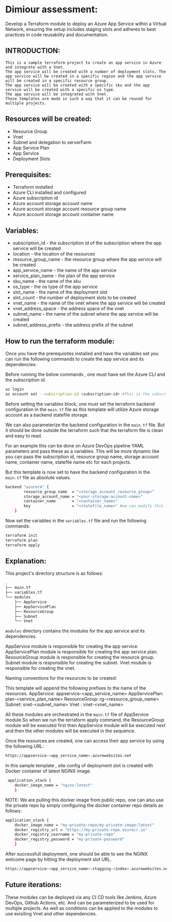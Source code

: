 # Dimiour assessment:
Develop a Terraform module to deploy an Azure App Service within a Virtual Network, ensuring the setup includes staging slots and adheres to best practices in code reusability and documentation.

## INTRODUCTION:
    This is a sample terraform project to create an app service in Azure and integrate with a Vnet. 
    The app service will be created with a number of deployment slots. The app service will be created in a specific region and the app service will be created in a specific resource group.
    The app service will be created with a specific sku and the app service will be created with a specific os type.
    The app service will be integrated with Vnet.
    These templates are made in such a way that it can be reused for multiple projects.

## Resources will be created:
  - Resource Group
  - Vnet
  - Subnet and delegation to serverFarm
  - App Service Plan
  - App Service
  - Deployment Slots

## Prerequisites:
  - Terraform installed
  - Azure CLI installed and configured
  - Azure subscription id
  - Azure account storage account name
  - Azure account storage account resource group name
  - Azure account storage account container name

## Variables:
  - subscription_id - the subscription id of the subscription where the app service will be created
  - location - the location of the resources
  - resource_group_name - the resource group where the app service will be created
  - app_service_name - the name of the app service
  - service_plan_name - the plan of the app service
  - sku_name - the name of the sku
  - os_type - the os type of the app service
  - slot_name - the name of the deployment slot
  - slot_count - the number of deployment slots to be created
  - vnet_name - the name of the vnet where the app service will be created
  - vnet_address_space - the address space of the vnet 
  - subnet_name - the name of the subnet where the app service will be created
  - subnet_address_prefix - the address prefix of the subnet

## How to run the terraform module:

Once you have the prerequisites installed and have the variables set you can run the following commands to create the app service and its dependencies:

Before running the below commands , one must have set the Azure CLI and the subscription id.
```bash
az login
az account set --subscription-id <subscription-id> #This is the subscription id of subscription where the storage account is located
```
Before setting the variables block, one must set the terraform backend configuration in the `main.tf` file as this template will utilize Azure storage account as a backend statefile storage.

We can also parameterize the backend configuration in the `main.tf` file. But it should be done outside the terraform such that the terraform file is clean and easy to read.

For an example this can be done on Azure DevOps pipeline YAML parameters and pass these as a variables. This will be more dynamic like you can pass the subscription id, resource group name, storage account name, container name, statefile name etc for each projects.

But this template is now set to have the backend configuration in the `main.tf` file as absolute values.

```bash
backend "azurerm" {
        resource_group_name  = "<storage_account_resource_group>"
        storage_account_name = "<your-storage-account-name>"
        container_name       = "<container_name>"
        key                  = "<statefile_name>" #we can modify this to be more dynamic for other projects
    }
```
Now set the variables in the `variables.tf` file and run the following commands:
```bash
terraform init
terraform plan
terraform apply
```

## Explanation:

This project's directory structure is as follows:

```bash
.
├── main.tf
├── variables.tf
└── modules
    ├── AppService
    ├── AppServicePlan
    ├── ResourceGroup
    ├── Subnet
    └── Vnet
```
`modules` directory contains the modules for the app service and its dependencies.

AppService module is responsible for creating the app service.
AppServicePlan module is responsible for creating the app service plan.
ResourceGroup module is responsible for creating the resource group.
Subnet module is responsible for creating the subnet.
Vnet module is responsible for creating the vnet.

Naming conventions for the resources to be created:

This template will append the following prefixes to the name of the resources.
AppService: appservice-<app_service_name>
AppServicePlan: plan-<service_plan_name>
ResourceGroup: rg-<resource_group_name>
Subnet: snet-<subnet_name>
Vnet : vnet-<vnet_name>

All these modules are orchestrated in the `main.tf` file of AppService module.So when we run the terraform apply command, the ResourceGroup module will be executed first then AppService module will be executed next and then the other modules will be executed in the sequence.

Once the resources are created, one can access their app service by using the following URL:
```bash
https://appservice-<app_service_name>.azurewebsites.net
```
In this sample template , site config of deployment slot is created with Docker container of latest NGINX image.
```bash
 application_stack {
    docker_image_name = "nginx:latest"
    }
```
NOTE: We are pulling this docker image from public repo, one can also use the private repo by simply configuring the docker container repo details as follows:
```bash
application_stack {
    docker_image_name = "my-private-repo/my-private-image:latest"
    docker_registry_url = "https://my-private-repo.azurecr.io"
    docker_registry_username = "my-private-repo"
    docker_registry_password = "my-private-password"
    }
```

After successfull deployment, one should be able to see the NGINX welcome page by hitting the deployment slot URL.
```bash
https://appservice-<app_service_name>-stagging-<index>.azurewebsites.net
```

## Future iterations:

These modules can be deployed via any CI CD tools like Jenkins, Azure DevOps, Github Actions, etc. And can be parameterized to be used for multiple projects. As well as conditions can be applied to the modules to use exisiting Vnet and other dependencies.
